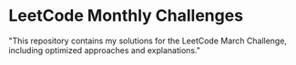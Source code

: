 # LeetCode Monthly Challenges
"This repository contains my solutions for the LeetCode March Challenge, including optimized approaches and explanations."
